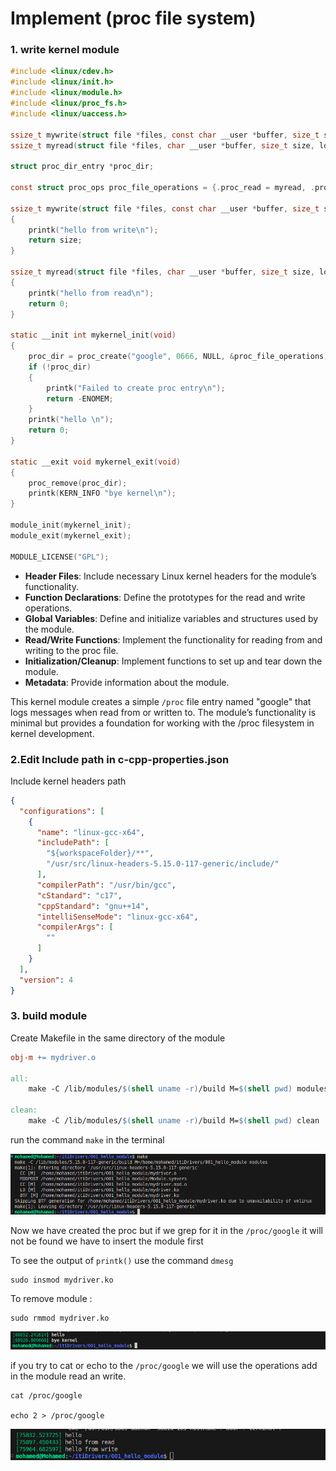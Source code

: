 # Implement (proc file system)

### 1. write kernel module

```c
#include <linux/cdev.h>
#include <linux/init.h>
#include <linux/module.h>
#include <linux/proc_fs.h>
#include <linux/uaccess.h> 

ssize_t mywrite(struct file *files, const char __user *buffer, size_t size, loff_t *loff);
ssize_t myread(struct file *files, char __user *buffer, size_t size, loff_t *loff);

struct proc_dir_entry *proc_dir;

const struct proc_ops proc_file_operations = {.proc_read = myread, .proc_write = mywrite};

ssize_t mywrite(struct file *files, const char __user *buffer, size_t size, loff_t *loff)
{
    printk("hello from write\n");
    return size;
}

ssize_t myread(struct file *files, char __user *buffer, size_t size, loff_t *loff)
{
    printk("hello from read\n");
    return 0;
}

static __init int mykernel_init(void)
{
    proc_dir = proc_create("google", 0666, NULL, &proc_file_operations);
    if (!proc_dir)
    {
        printk("Failed to create proc entry\n");
        return -ENOMEM;
    }
    printk("hello \n");
    return 0;
}

static __exit void mykernel_exit(void)
{
    proc_remove(proc_dir);
    printk(KERN_INFO "bye kernel\n");
}

module_init(mykernel_init);
module_exit(mykernel_exit);

MODULE_LICENSE("GPL");
```

- **Header Files**: Include necessary Linux kernel headers for the module’s functionality.
-    **Function Declarations**: Define the prototypes for the read and write operations.
-    **Global Variables**: Define and initialize variables and structures used by the module.
-    **Read/Write Functions**: Implement the functionality for reading from and writing to the proc file.
-    **Initialization/Cleanup**: Implement functions to set up and tear down the module.
-    **Metadata**: Provide information about the module.

This kernel module creates a simple `/proc` file entry named "google" that logs messages when read from or written to. The module’s functionality is minimal but provides a foundation for working with the /proc filesystem in kernel development.


### 2.Edit Include path in c-cpp-properties.json 

Include kernel headers path 

```json
{
  "configurations": [
    {
      "name": "linux-gcc-x64",
      "includePath": [
        "${workspaceFolder}/**",
        "/usr/src/linux-headers-5.15.0-117-generic/include/"
      ],
      "compilerPath": "/usr/bin/gcc",
      "cStandard": "c17",
      "cppStandard": "gnu++14",
      "intelliSenseMode": "linux-gcc-x64",
      "compilerArgs": [
        ""
      ]
    }
  ],
  "version": 4
}

```

### 3. build module 

Create Makefile in the same directory of the module 

```makefile
obj-m += mydriver.o

all:
	make -C /lib/modules/$(shell uname -r)/build M=$(shell pwd) modules

clean:
	make -C /lib/modules/$(shell uname -r)/build M=$(shell pwd) clean

```
run the command `make` in the terminal

![alt text](make.png)

Now we have created the proc but if we grep for it in the `/proc/google` it will not be found we have to insert the module first

To see the output of `printk()` use the command `dmesg` 


```
sudo insmod mydriver.ko
```
To remove module :

```
sudo rmmod mydriver.ko
```
![alt text](aftermake.png)

if you try to cat or echo to the `/proc/google` we will use the operations add in the module read an write.

```
cat /proc/google 

echo 2 > /proc/google

```
![alt text](proc.png)




